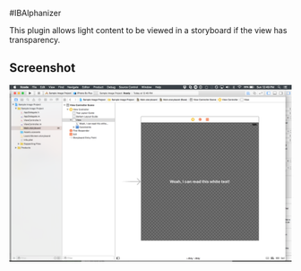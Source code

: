 #IBAlphanizer

This plugin allows light content to be viewed in a storyboard if the view has transparency.

## Screenshot
![White text easily readable even though the superview has 0 alpha](Images/sample.png)